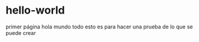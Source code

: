 # hello-world
primer página hola mundo
todo esto  es para hacer una prueba de lo que se puede crear
